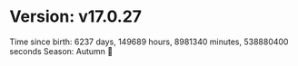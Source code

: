# Version: v17.0.27
Time since birth: 6237 days, 149689 hours, 8981340 minutes, 538880400 seconds
Season: Autumn 🍁
